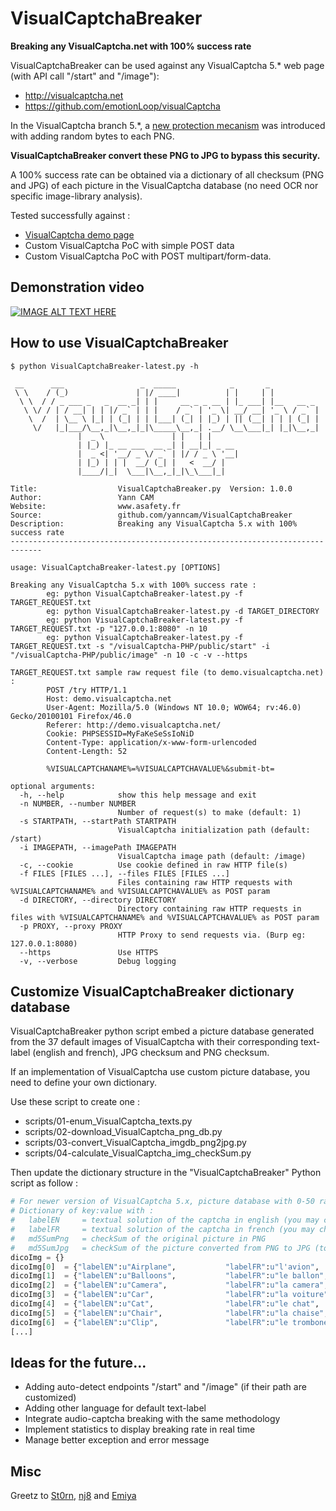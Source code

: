 # VisualCaptchaBreaker
**Breaking any VisualCaptcha.net with 100% success rate**

VisualCaptchaBreaker can be used against any VisualCaptcha 5.* web page (with API call "/start" and "/image"):
* http://visualcaptcha.net
* https://github.com/emotionLoop/visualCaptcha

In the VisualCaptcha branch 5.*, a [new protection mecanism](https://github.com/emotionLoop/visualCaptcha/issues/2) was introduced with adding random bytes to each PNG.

**VisualCaptchaBreaker convert these PNG to JPG to bypass this security.**

A 100% success rate can be obtained via a dictionary of all checksum (PNG and JPG) of each picture in the VisualCaptcha database (no need OCR nor specific image-library analysis).

Tested successfully against :
* [VisualCaptcha demo page](http://demo.visualcaptcha.net/)
* Custom VisualCaptcha PoC with simple POST data
* Custom VisualCaptcha PoC with POST multipart/form-data.

## Demonstration video
[![IMAGE ALT TEXT HERE](https://img.youtube.com/vi/fkfeDQqXNdk/0.jpg)](https://www.youtube.com/watch?v=fkfeDQqXNdk)

## How to use VisualCaptchaBreaker
```shell
$ python VisualCaptchaBreaker-latest.py -h

 __      ___                 _  _____            _       _
 \ \    / (_)               | |/ ____|          | |     | |
  \ \  / / _ ___ _   _  __ _| | |     __ _ _ __ | |_ ___| |__   __ _
   \ \/ / | / __| | | |/ _` | | |    / _` | '_ \| __/ __| '_ \ / _` |
    \  /  | \__ \ |_| | (_| | | |___| (_| | |_) | || (__| | | | (_| |
     \/   |_|___/\__,_|\__,_|_|\_____\__,_| .__/ \__\___|_| |_|\__,_|
               |  _ \               | |   | |
               | |_) |_ __ ___  __ _| | __|_| _ __
               |  _ <| '__/ _ \/ _` | |/ / _ \ '__|
               | |_) | | |  __/ (_| |   <  __/ |
               |____/|_|  \___|\__,_|_|\_\___|_|

Title:                  VisualCaptchaBreaker.py  Version: 1.0.0
Author:                 Yann CAM
Website:                www.asafety.fr
Source:                 github.com/yanncam/VisualCaptchaBreaker
Description:            Breaking any VisualCaptcha 5.x with 100% success rate
-----------------------------------------------------------------------------

usage: VisualCaptchaBreaker-latest.py [OPTIONS]

Breaking any VisualCaptcha 5.x with 100% success rate :
        eg: python VisualCaptchaBreaker-latest.py -f TARGET_REQUEST.txt
        eg: python VisualCaptchaBreaker-latest.py -d TARGET_DIRECTORY
        eg: python VisualCaptchaBreaker-latest.py -f TARGET_REQUEST.txt -p "127.0.0.1:8080" -n 10
        eg: python VisualCaptchaBreaker-latest.py -f TARGET_REQUEST.txt -s "/visualCaptcha-PHP/public/start" -i "/visualCaptcha-PHP/public/image" -n 10 -c -v --https

TARGET_REQUEST.txt sample raw request file (to demo.visualcaptcha.net) :
        POST /try HTTP/1.1
        Host: demo.visualcaptcha.net
        User-Agent: Mozilla/5.0 (Windows NT 10.0; WOW64; rv:46.0) Gecko/20100101 Firefox/46.0
        Referer: http://demo.visualcaptcha.net/
        Cookie: PHPSESSID=MyFaKeSeSsIoNiD
        Content-Type: application/x-www-form-urlencoded
        Content-Length: 52

        %VISUALCAPTCHANAME%=%VISUALCAPTCHAVALUE%&submit-bt=

optional arguments:
  -h, --help            show this help message and exit
  -n NUMBER, --number NUMBER
                        Number of request(s) to make (default: 1)
  -s STARTPATH, --startPath STARTPATH
                        VisualCaptcha initialization path (default: /start)
  -i IMAGEPATH, --imagePath IMAGEPATH
                        VisualCaptcha image path (default: /image)
  -c, --cookie          Use cookie defined in raw HTTP file(s)
  -f FILES [FILES ...], --files FILES [FILES ...]
                        Files containing raw HTTP requests with %VISUALCAPTCHANAME% and %VISUALCAPTCHAVALUE% as POST param
  -d DIRECTORY, --directory DIRECTORY
                        Directory containing raw HTTP requests in files with %VISUALCAPTCHANAME% and %VISUALCAPTCHAVALUE% as POST param
  -p PROXY, --proxy PROXY
                        HTTP Proxy to send requests via. (Burp eg: 127.0.0.1:8080)
  --https               Use HTTPS
  -v, --verbose         Debug logging
```

## Customize VisualCaptchaBreaker dictionary database
VisualCaptchaBreaker python script embed a picture database generated from the 37 default images of VisualCaptcha with their corresponding text-label (english and french), JPG checksum and PNG checksum.

If an implementation of VisualCaptcha use custom picture database, you need to define your own dictionary.

Use these script to create one :
* scripts/01-enum_VisualCaptcha_texts.py
* scripts/02-download_VisualCaptcha_png_db.py
* scripts/03-convert_VisualCaptcha_imgdb_png2jpg.py
* scripts/04-calculate_VisualCaptcha_img_checkSum.py

Then update the dictionary structure in the "VisualCaptchaBreaker" Python script as follow :

```python
# For newer version of VisualCaptcha 5.x, picture database with 0-50 random bytes added need to be converted from PNG to JPG for right checksum value, so there are JPG and PNG checksum in the next dict.
# Dictionary of key:value with :
#   labelEN		= textual solution of the captcha in english (you may change these label for your language)
#   labelFR 	= textual solution of the captcha in french (you may change these label for your language)
#	md5SumPng	= checkSum of the original picture in PNG
#	md5SumJpg	= checkSum of the picture converted from PNG to JPG (to remove random bytes added by VisualCaptcha)
dicoImg = {}
dicoImg[0] 	= {"labelEN":u"Airplane", 			"labelFR":u"l'avion", 					"md5SumPng":"6244aa85ad7e02e7a46544d5deab0225", "md5SumJpg":"c4fe178b16c681fef26860d36410aff4"}
dicoImg[1] 	= {"labelEN":u"Balloons", 			"labelFR":u"le ballon", 				"md5SumPng":"4c3fbd0824a5f2f3c58069c0416755e7", "md5SumJpg":"c17b70628392f6d696cc1b25f5fb386f"}
dicoImg[2] 	= {"labelEN":u"Camera", 			"labelFR":u"la camera", 				"md5SumPng":"00ab6b7f0972d5b5d2bef888ab198929", "md5SumJpg":"fcf9b5602694bfd0e3a97036a700affc"}
dicoImg[3] 	= {"labelEN":u"Car", 				"labelFR":u"la voiture", 				"md5SumPng":"281398645bee48e8c78cf8f650dc830e", "md5SumJpg":"2a6a41f2f3b204c917fd03ee5a74cc2c"}
dicoImg[4] 	= {"labelEN":u"Cat", 				"labelFR":u"le chat", 					"md5SumPng":"e3f67527bdff4b14a8297bb61e6b3c6a", "md5SumJpg":"89b833eb55b97c717d9b0d9d12788233"}
dicoImg[5] 	= {"labelEN":u"Chair", 				"labelFR":u"la chaise", 				"md5SumPng":"6a385164d1f36e6c2e137c1fc11569bc", "md5SumJpg":"456780afb08cdaf562af8d89497bc875"}
dicoImg[6] 	= {"labelEN":u"Clip", 				"labelFR":u"le trombone", 				"md5SumPng":"99be7138303ce797139a56c78e1b0143", "md5SumJpg":"aa7e561ebc0fba06d30f5ecdb55c0841"}
[...]
```

## Ideas for the future...

* Adding auto-detect endpoints "/start" and "/image" (if their path are customized)
* Adding other language for default text-label
* Integrate audio-captcha breaking with the same methodology
* Implement statistics to display breaking rate in real time
* Manage better exception and error message

## Misc

Greetz to [St0rn](http://0xbadcoded.com/), [nj8](http://www.information-security.fr/) and [Emiya](http://www.georgestaupin.com/)
